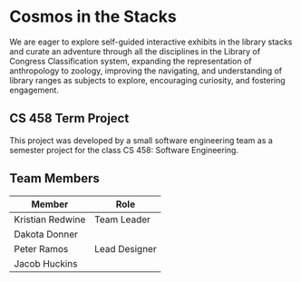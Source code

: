 # Cosmos in the Stacks
We are eager to explore self-guided interactive exhibits in the library stacks and curate an adventure through all the disciplines in the Library of Congress Classification system, expanding the representation of anthropology to zoology, improving the navigating, and understanding of library ranges as subjects to explore, encouraging curiosity, and fostering engagement. 

## CS 458 Term Project
This project was developed by a small software engineering team as a semester project for the class CS 458: Software Engineering.

## Team Members
| **Member** | **Role** |
| ----------- | ----------- |
| Kristian Redwine | Team Leader |
| Dakota Donner |  |
| Peter Ramos | Lead Designer |
| Jacob Huckins |  |
